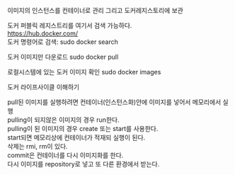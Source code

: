 이미지의 인스턴스를 컨테이너로 관리 그리고 도커레지스토리에 보관    
    
도커 퍼블릭 레지스트리를 여기서 검색 가능하다.    
https://hub.docker.com/    
도커 명령어로 검색: sudo docker search    
    
도커 이미지만 다운로드 sudo docker pull    
    
로컬시스템에 있는 도커 이미지 확인 sudo docker images    
    
    
도커 라이프사이클 이해하기    
    
pull된 이미지를 실행하려면 컨테이너(인스턴스화)안에 이미지를 넣어서 메모리에서 실행     
pulling이 되지않은 이미지의 경우 run한다.    
pulling이 된 이미지의 경우 create 또는 start를 사용한다.    
start되면 메모리상에 컨테이너가 적재되 실행이 된다.    
삭제는 rmi, rm이 있다.    
commit은 컨테이너를 다시 이미지화를 한다.    
다시 이미지를 repository로 넣고 또 다른 환경에서 받는다.    

